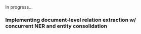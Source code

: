 In progress...
### Implementing document-level relation extraction w/ concurrent NER and entity consolidation
